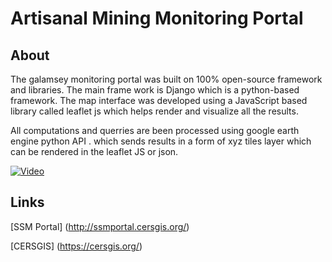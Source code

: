 # Artisanal Mining Monitoring Portal

## About
The galamsey monitoring portal was built on 100% open-source framework and libraries. The main frame work is Django which is a python-based framework. The map interface was developed using a JavaScript based library called leaflet js which helps render and visualize all the results.

All computations and querries are been processed using google earth engine python API . which sends results in a form of xyz tiles layer which can be rendered in the leaflet JS or json.

[![Video](https://img.youtube.com/vi/P3eIoQicb_E/0.jpg)](https://www.youtube.com/watch?v=P3eIoQicb_E)

## Links
[SSM Portal] (http://ssmportal.cersgis.org/)

[CERSGIS] (https://cersgis.org/)
